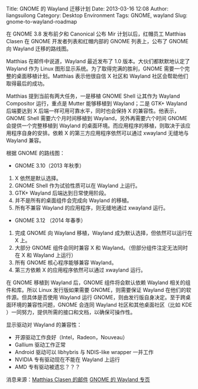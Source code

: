 Title: GNOME 的 Wayland 迁移计划
Date: 2013-03-16 12:08
Author: liangsuilong
Category: Desktop Environment
Tags: GNOME, wayland
Slug: gnome-to-wayland-roadmap

在 GNOME 3.8 发布前夕和 Canonical 公布 Mir 计划以后，红帽员工 Matthias
Clasen 在 GNOME 开发者列表和红帽内部的 GNOME 列表上，公布了 GNOME 向
Wayland 迁移的路线图。

Matthias 在邮件中说道，Wayland 最近发布了 1.0 版本。大伙们都默默地认定了
Wayland 作为 Linux 图形显示系统。为了取得完满的胜利，GNOME
需要一个完整的桌面移植计划。Matthias 表示他很自信 X 社区和 Wayland
社区会帮助他们取得最后的成功。

Matthias 提到当前有两大任务，一是移植 GNOME Shell 让其作为 Wayland
Compositor 运行，重点是 Mutter 能够移植到 Wayland；二是 GTK+ Wayland
后端要达到 X 后端一样可用可靠水平，同时也会保持 X
的兼容性。他表示，GNOME Shell 需要六个月时间移植到
Wayland，另外再需要六个时间 GNOME 会提供一个完整移植到 Wayland
的桌面环境。而应用程序的移植，则取决于该应用程序自身的安排。依赖 X
的第三方应用程序依然可以通过 xwayland 无缝地与 Wayland 兼容。

根据 GNOME 的路线图：

-   GNOME 3.10（2013 年秋季）

1.  X 依然是默认选择。
2.  GNOME Shell 作为试验性质可以在 Wayland 上运行。
3.  GTK+ Wayland 后端达到日常使用阶段。
4.  并不是所有的桌面组件会完成向 Wayland 的移植。
5.  所有不兼容 Wayland 的应用程序，则无缝地通过 xwayland 运行。

-   GNOME 3.12 （2014 年春季）

1.  完成 GNOME 向 Wayland 移植，Wayland 成为默认选择，但依然可以运行在 X
    上。
2.  大部分 GNOME 组件会同时兼容 X 和 Wayland。（但部分组件注定无法同时在
    X 和 Wayland 上运行）
3.  所有 GNOME 核心程序能够兼容 Wayland。
4.  第三方依赖 X 的应用程序依然可以通过 xwayland 运行。

在 GNOME 移植到 Wayland 后，GNOME 组件将会默认依赖 Wayland
相关的组件和库。所以 Linux 发行版如果需要 GNOME，则需要保证 Wayland
在他们的软件源。但具体是否使用 Wayland 运行
GNOME，则由发行版自身决定。至于跨桌面环境的兼容性问题，GNOME 会连同
Wayland 社区和其他桌面社区（比如 KDE
）一同努力，提供所需的接口和文档，以确保可操作性。

显示驱动对 Wayland 的兼容性：

-   开源驱动工作良好（Intel，Radeon，Nouveau）
-   Gallium 驱动工作正常
-   Android 驱动可以 libhybris 与 NDIS-like wrapper 一并工作
-   NVIDIA 专有驱动现在不能在 Wayland 上运行
-   AMD 专有驱动被遗忘？？？

消息来源：[Matthias Clasen
的邮件](https://mail.gnome.org/archives/desktop-devel-list/2013-March/msg00059.html) [GNOME
的 Wayland 专页](https://live.gnome.org/Wayland)
